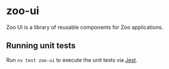 # zoo-ui

Zoo UI is a library of reusable components for Zoo applications.

## Running unit tests

Run `nx test zoo-ui` to execute the unit tests via [Jest](https://jestjs.io).
